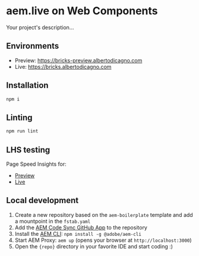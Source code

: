 # aem.live on Web Components
Your project's description...

## Environments
- Preview: https://bricks-preview.albertodicagno.com
- Live: https://bricks.albertodicagno.com

## Installation

```sh
npm i
```

## Linting

```sh
npm run lint
```

## LHS testing
Page Speed Insights for:
- [Preview](https://pagespeed.web.dev/analysis?url=https%3A%2F%2Fbricks-preview.albertodicagno.com%2F)
- [Live](https://pagespeed.web.dev/analysis?url=https%3A%2F%2Fbricks.albertodicagno.com%2F)

## Local development

1. Create a new repository based on the `aem-boilerplate` template and add a mountpoint in the `fstab.yaml`
1. Add the [AEM Code Sync GitHub App](https://github.com/apps/aem-code-sync) to the repository
1. Install the [AEM CLI](https://github.com/adobe/aem-cli): `npm install -g @adobe/aem-cli`
1. Start AEM Proxy: `aem up` (opens your browser at `http://localhost:3000`)
1. Open the `{repo}` directory in your favorite IDE and start coding :)
